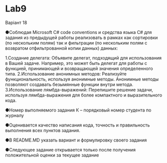 # Lab9
Варіант 18

●Соблюдая  Microsoft C# code conventions и средства языка C# для задания из предыдущей работы реализовать в рамках как сортировки (по нескольким полям) так и фильтрации (по нескольким полям с возвратом отфильтрованной копии данных) данных:

  1.Создание делегата: Объявите делегат, подходящий для использования в Вашей задаче. Например, это может быть делегат для работы с функцией, принимающей и возвращающей значения определенного типа.
  2.Использование анонимных методов: Реализуйте функциональность, используя анонимные методы. Анонимные методы позволяют создавать безымянные функции внутри метода.
  3.Использование лямбда-выражений: Перепишите решение задачи, используя лямбда-выражения для более компактного и выразительного кода.
  
●Номер выполняемого задания К – порядковый номер студента по журналу

●Оценивается качество написания кода, точность и правильность выполнения всех пунктов задания.

●В README.MD указать вариант и формулировку своего задания

●Следующее задание открывается только после получения положительной оценки за текущее задание
